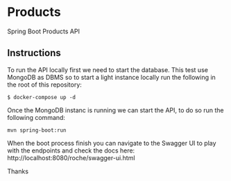 # Products
Spring Boot Products API

## Instructions

To run the API locally first we need to start the database. This test use MongoDB as DBMS so to start a light instance locally
run the following in the root of this repository:

```
$ docker-compose up -d
```

Once the MongoDB instanc is running we can start the API, to do so run the following command:
```
mvn spring-boot:run
```

When the boot process finish you can navigate to the Swagger UI to play with the endpoints and check the docs
here: http://localhost:8080/roche/swagger-ui.html

Thanks

